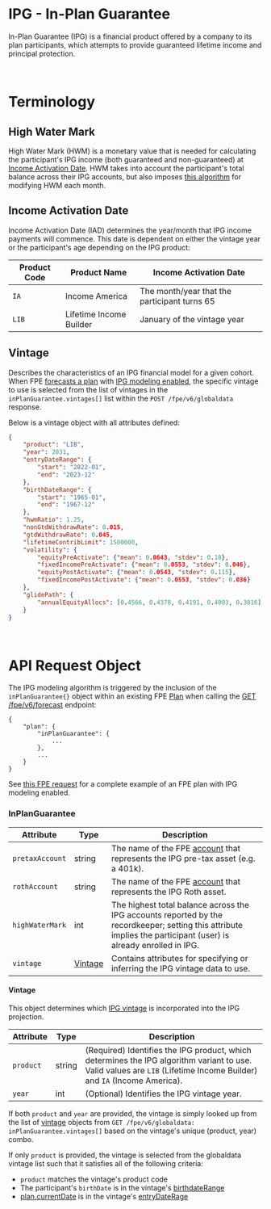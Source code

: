 # IPG - In-Plan Guarantee

In-Plan Guarantee (IPG) is a financial product offered by a company to its plan participants, which attempts to provide guaranteed lifetime income and principal protection.

<br/>


# Terminology

## High Water Mark

High Water Mark (HWM) is a monetary value that is needed for calculating the participant's IPG income (both guaranteed and non-guaranteed) at [Income Activation Date](#income-activation-date).  HWM takes into account the participant's total balance across their IPG accounts, but also imposes [this algorithm](./hwm_calc.js) for modifying HWM each month.

## Income Activation Date

Income Activation Date (IAD) determines the year/month that IPG income payments will commence.  This date is dependent on either the vintage year or the participant's age depending on the IPG product:

| Product Code  | Product Name | Income Activation Date
| ------------- | ------------ | --------------------- |
| `IA` | Income America | The month/year that the participant turns 65 | 
| `LIB` | Lifetime Income Builder | January of the vintage year | 

## Vintage

Describes the characteristics of an IPG financial model for a given cohort.  When FPE [forecasts a plan](../../README.md#post-v6forecast) with [IPG modeling enabled](#api-request-object), the specific vintage to use is selected from the list of vintages in the `inPlanGuarantee.vintages[]` list within the `POST /fpe/v6/globaldata` response.

Below is a vintage object with all attributes defined:

```json
{
    "product": "LIB",
    "year": 2031,
    "entryDateRange": {
        "start": "2022-01",
        "end": "2023-12"
    },
    "birthDateRange": {
        "start": "1965-01",
        "end": "1967-12"
    },
    "hwmRatio": 1.25,
    "nonGtdWithdrawRate": 0.015,
    "gtdWithdrawRate": 0.045,
    "lifetimeContribLimit": 1500000,
    "volatility": {
        "equityPreActivate": {"mean": 0.0643, "stdev": 0.18},
        "fixedIncomePreActivate": {"mean": 0.0553, "stdev": 0.046},
        "equityPostActivate": {"mean": 0.0543, "stdev": 0.115},
        "fixedIncomePostActivate": {"mean": 0.0553, "stdev": 0.036}
    },
    "glidePath": {
        "annualEquityAllocs": [0.4566, 0.4378, 0.4191, 0.4003, 0.3816]
    }
}
```

<br/>


# API Request Object

The IPG modeling algorithm is triggered by the inclusion of the `inPlanGuarantee{}` object within an existing FPE [Plan](https://github.com/newretirement/fpe-api/blob/master/datatypes.md#plan) when calling the [GET /fpe/v6/forecast](https://github.com/newretirement/fpe-api/blob/master/README.md#post-v6forecast) endpoint:

```
{
    "plan": {
        "inPlanGuarantee": {
            ...
        },
        ...
    }
}
```

See [this FPE request](./ipg_plan.json) for a complete example of an FPE plan with IPG modeling enabled.

### InPlanGuarantee

| Attribute  | Type | Description |
| ---------- | ---- | ----------- |
| `pretaxAccount` | string | The name of the FPE [account](../datatypes.md#account) that represents the IPG pre-tax asset (e.g. a 401k). |
| `rothAccount` | string | The name of the FPE [account](../datatypes.md#account) that represents the IPG Roth asset. |
| `highWaterMark` | int | The highest total balance across the IPG accounts reported by the recordkeeper; setting this attribute implies the participant (user) is already enrolled in IPG. |
| `vintage` | [Vintage](#vintage-1) | Contains attributes for specifying or inferring the IPG vintage data to use. |

#### Vintage

This object determines which [IPG vintage](#vintage) is incorporated into the IPG projection.  

| Attribute  | Type | Description |
| ---------- | ---- | ----------- |
| `product` | string | (Required) Identifies the IPG product, which determines the IPG algorithm variant to use.  Valid values are `LIB` (Lifetime Income Builder) and `IA` (Income America). |
| `year` | int | (Optional) Identifies the IPG vintage year. |

If both `product` and `year` are provided, the vintage is simply looked up from the list of [vintage](#vintage) objects from `GET /fpe/v6/globaldata: inPlanGuarantee.vintages[]` based on the vintage's unique (product, year) combo.

If only `product` is provided, the vintage is selected from the globaldata vintage list such that it satisfies all of the following criteria:

- `product` matches the vintage's product code
- The participant's `birthDate` is in the vintage's [birthdateRange](#vintage)
- [plan.currentDate](../../datatypes.md#plan) is in the vintage's [entryDateRage](#vintage)

